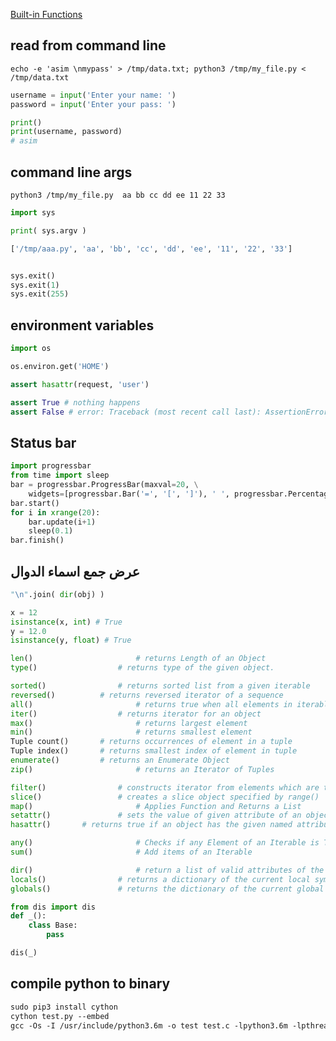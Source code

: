 [Built-in Functions](https://docs.python.org/3/library/functions.html)

## read from command line
`echo -e 'asim \nmypass' > /tmp/data.txt; python3 /tmp/my_file.py < /tmp/data.txt`
```py
username = input('Enter your name: ')
password = input('Enter your pass: ')

print()
print(username, password)
# asim 
```


## command line args
`python3 /tmp/my_file.py  aa bb cc dd ee 11 22 33`
```py
import sys

print( sys.argv )

['/tmp/aaa.py', 'aa', 'bb', 'cc', 'dd', 'ee', '11', '22', '33']


sys.exit()
sys.exit(1)
sys.exit(255)
```


## environment variables
```python
import os

os.environ.get('HOME')
```


```python
assert hasattr(request, 'user')

assert True # nothing happens
assert False # error: Traceback (most recent call last): AssertionError
```


## Status bar
```python
import progressbar
from time import sleep
bar = progressbar.ProgressBar(maxval=20, \
    widgets=[progressbar.Bar('=', '[', ']'), ' ', progressbar.Percentage()])
bar.start()
for i in xrange(20):
    bar.update(i+1)
    sleep(0.1)
bar.finish()
```



## عرض جمع اسماء الدوال
```python
"\n".join( dir(obj) )
```


```python
x = 12
isinstance(x, int) # True
y = 12.0
isinstance(y, float) # True
```


```python
len()						# returns Length of an Object
type()					# returns type of the given object.
```


```python
sorted()				# returns sorted list from a given iterable
reversed()			# returns reversed iterator of a sequence
all()						# returns true when all elements in iterable is true
iter()					# returns iterator for an object
max()						# returns largest element
min()						# returns smallest element
Tuple count()		# returns occurrences of element in a tuple
Tuple index()		# returns smallest index of element in tuple
enumerate()			# returns an Enumerate Object
zip()						# returns an Iterator of Tuples
```



```python
filter()				# constructs iterator from elements which are true
slice()					# creates a slice object specified by range()
map()						# Applies Function and Returns a List
setattr()				# sets the value of given attribute of an object
hasattr()       # returns true if an object has the given named attribute and false if it does not.
```


```python
any()						# Checks if any Element of an Iterable is True
sum()						# Add items of an Iterable
```



```python
dir()						# return a list of valid attributes of the object.
locals()				# returns a dictionary of the current local symbol table
globals()				# returns the dictionary of the current global symbol table
```


```python
from dis import dis
def _():
    class Base:
        pass

dis(_)
```


## compile python to binary
```txt
sudo pip3 install cython
cython test.py --embed
gcc -Os -I /usr/include/python3.6m -o test test.c -lpython3.6m -lpthread -lm -lutil -ldl
```
